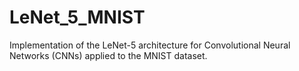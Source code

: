 # LeNet_5_MNIST
Implementation of the LeNet-5 architecture for Convolutional Neural Networks (CNNs) applied to the MNIST dataset.
